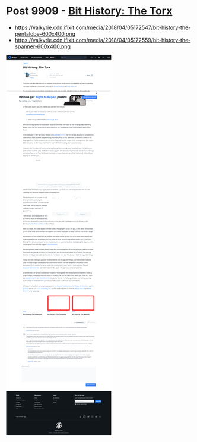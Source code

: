 # Post 9909 - [Bit History: The Torx](https://www.ifixit.com/News/9909/bit-history-the-torx)

- https://valkyrie.cdn.ifixit.com/media/2018/04/05172547/bit-history-the-pentalobe-600x400.png
- https://valkyrie.cdn.ifixit.com/media/2018/04/05172559/bit-history-the-spanner-600x400.png

![screencap](screenshots/a83d4486-c25e-45b7-ba30-f4170374bdf2.png)

